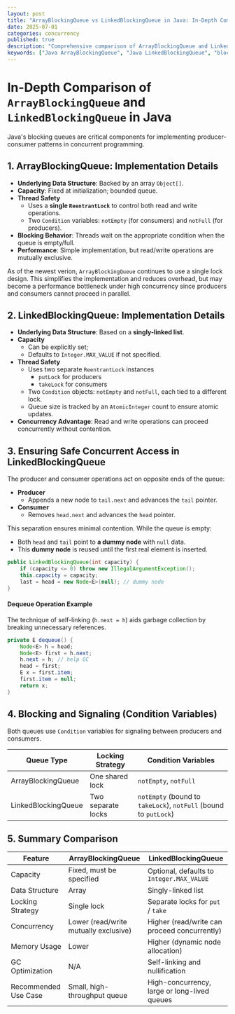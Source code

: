 ```yaml
---
layout: post
title: "ArrayBlockingQueue vs LinkedBlockingQueue in Java: In-Depth Comparison" 
date: 2025-07-01
categories: concurrency
published: true
description: "Comprehensive comparison of ArrayBlockingQueue and LinkedBlockingQueue in Java, covering performance, memory, fairness, and use cases." 
keywords: ["Java ArrayBlockingQueue", "Java LinkedBlockingQueue", "blockingqueue comparison", "java concurrency queue", "producer consumer java"]
---
```


# In-Depth Comparison of `ArrayBlockingQueue` and `LinkedBlockingQueue` in Java
Java's blocking queues are critical components for implementing producer-consumer patterns in concurrent programming. 

## 1. ArrayBlockingQueue: Implementation Details
- **Underlying Data Structure**: Backed by an array `Object[]`.
- **Capacity**: Fixed at initialization; bounded queue.
- **Thread Safety**
    - Uses a **single `ReentrantLock`** to control both read and write operations.
    - Two `Condition` variables: `notEmpty` (for consumers) and `notFull` (for producers).
- **Blocking Behavior**: Threads wait on the appropriate condition when the queue is empty/full.
- **Performance**: Simple implementation, but read/write operations are mutually exclusive.

As of the newest verion, `ArrayBlockingQueue` continues to use a single lock design. This simplifies the implementation and reduces overhead, but may become a performance bottleneck under high concurrency since producers and consumers cannot proceed in parallel.

## 2. LinkedBlockingQueue: Implementation Details
- **Underlying Data Structure**: Based on a **singly-linked list**.
- **Capacity**
    - Can be explicitly set;
    - Defaults to `Integer.MAX_VALUE` if not specified.
- **Thread Safety**
    - Uses two separate `ReentrantLock` instances
        - `putLock` for producers
        - `takeLock` for consumers
    - Two `Condition` objects: `notEmpty` and `notFull`, each tied to a different lock.
    - Queue size is tracked by an `AtomicInteger` count to ensure atomic updates.
- **Concurrency Advantage**: Read and write operations can proceed concurrently without contention.

## 3. Ensuring Safe Concurrent Access in LinkedBlockingQueue
The producer and consumer operations act on opposite ends of the queue:
- **Producer**
    - Appends a new node to `tail.next` and advances the `tail` pointer.
- **Consumer**
    - Removes `head.next` and advances the `head` pointer.

This separation ensures minimal contention. While the queue is empty:
- Both `head` and `tail` point to **a dummy node** with `null` data.
- This **dummy node** is reused until the first real element is inserted.
```java
public LinkedBlockingQueue(int capacity) {
    if (capacity <= 0) throw new IllegalArgumentException();
    this.capacity = capacity;
    last = head = new Node<E>(null); // dummy node
}
```

#### Dequeue Operation Example
The technique of self-linking (`h.next = h`) aids garbage collection by breaking unnecessary references.
```java
private E dequeue() {
    Node<E> h = head;
    Node<E> first = h.next;
    h.next = h; // help GC
    head = first;
    E x = first.item;
    first.item = null;
    return x;
}
```

## 4. Blocking and Signaling (Condition Variables)

Both queues use `Condition` variables for signaling between producers and consumers.

| Queue Type           | Locking Strategy       | Condition Variables                        |
|----------------------|------------------------|--------------------------------------------|
| ArrayBlockingQueue   | One shared lock        | `notEmpty`, `notFull`                      |
| LinkedBlockingQueue  | Two separate locks     | `notEmpty` (bound to `takeLock`), `notFull` (bound to `putLock`) |

## 5. Summary Comparison

| Feature                | ArrayBlockingQueue                           | LinkedBlockingQueue                                 |
|------------------------|-----------------------------------------------|------------------------------------------------------|
| Capacity               | Fixed, must be specified                      | Optional, defaults to `Integer.MAX_VALUE`            |
| Data Structure         | Array                                          | Singly-linked list                                   |
| Locking Strategy       | Single lock                                    | Separate locks for `put` / `take`                    |
| Concurrency            | Lower (read/write mutually exclusive)          | Higher (read/write can proceed concurrently)         |
| Memory Usage           | Lower                                          | Higher (dynamic node allocation)                     |
| GC Optimization        | N/A                                            | Self-linking and nullification                       |
| Recommended Use Case   | Small, high-throughput queue                   | High-concurrency, large or long-lived queues         |
